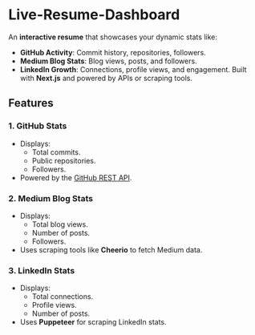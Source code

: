 # Live-Resume-Dashboard
An **interactive resume** that showcases your dynamic stats like:
- **GitHub Activity**: Commit history, repositories, followers.
- **Medium Blog Stats**: Blog views, posts, and followers.
- **LinkedIn Growth**: Connections, profile views, and engagement.
Built with **Next.js** and powered by APIs or scraping tools.

## Features
### 1. GitHub Stats
- Displays:
  - Total commits.
  - Public repositories.
  - Followers.
- Powered by the [GitHub REST API](https://docs.github.com/en/rest).
### 2. Medium Blog Stats
- Displays:
  - Total blog views.
  - Number of posts.
  - Followers.
- Uses scraping tools like **Cheerio** to fetch Medium data.
### 3. LinkedIn Stats
- Displays:
  - Total connections.
  - Profile views.
  - Number of posts.
- Uses **Puppeteer** for scraping LinkedIn stats.
